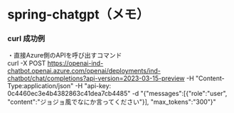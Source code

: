 # spring-chatgpt（メモ）
### curl 成功例
・直接Azure側のAPIを呼び出すコマンド<br>
curl -X POST https://openai-ind-chatbot.openai.azure.com/openai/deployments/ind-chatbot/chat/completions?api-version=2023-03-15-preview -H "Content-Type:application/json" -H "api-key: 0c4460ec3e4b4382863c41dea7cb4485" -d "{\"messages\":[{\"role\":\"user\", \"content\":\"ジョジョ風でなにか言ってください\"}], \"max_tokens\":"300"}"
